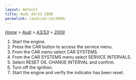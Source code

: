 ```yaml
---
layout: default
title: Audi A3/S3 2009
permalink: /audi/a3-s3/2009/
---
```

[*Home*](/) > [*Audi*](/audi/) > [*A3/S3*](/audi/a3-s3/) > [*2009*](/audi/a3-s3/2009/)
1. Start the engine.
2. Press the CAR button to access the service menu.
3. From the CAR menu select CAR SYSTEMS.
4. From the CAR SYSTEMS menu select SERVICE INTERVALS.
5. Select RESET OIL CHANGE INTERVAL and confirm.
6. Turn off the ignition.
7. Start the engine and verify the indicator has been reset.
